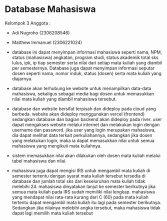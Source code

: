 # Database Mahasiswa

Kelompok 3
Anggota :
- Adi Nugroho (2306208546)
- Matthew Immanuel (2306221024)

- database ini dapat menyimpan informasi mahasiswa seperti nama, NPM, status (mahasiswa) angkatan, program studi, status akademik total sks lulus, ipk, ip tiap semester serta nilai dari setiap mata kuliah yang diambil per semesternya. Database juga dapat menyimpan informasi seputar dosen seperti nama, nomor induk, status (dosen) serta mata kuliah yang diajarnya.

- database akan terhubung ke website untuk menampilkan data-data mahasiswa, sekaligus sebagai media bagi dosen untuk memasukkan nilai mata kuliah yang diambil mahasiswa tersebut.

- database dan website bersifat terpisah dan dideploy pada cloud yang berbeda. website akan dideploy menggunakan vercel (frontend) sedangkan database dan bagian backend akan dideploy pada river. user dapat mengakses website melalui internet dan melakukan login dengan username dan password. jika user yang login merupakan mahasiswa, dia dapat melihat data terkait perkuliahannya, sedangkan jika dosen yang melakukan login, maka ia dapat memasukkan nilai untuk semua mahasiswa yang mengikuti mata kuliahnya.

- sistem memasukkan nilai akan dilakukan oleh dosen mata kuliah melalui tabel mahasiswa dan nilai. 

- mahasiswa juga dapat mengisi IRS untuk mengambil mata kuliah di semester tertentu dengan syarat mata kuliah tersebut tersedia di database dan jumlah total sks dari keseluruhan mata kuliah tidak melebihi 24. mahasiswa dinyatakan lanjut ke semester berikutnya jika semua mata kuliah pada IRS sudah memiliki nilai lengkap. mahasiswa yang mendapat nilai rata-rata kurang dari C (60) pada mata kuliah tertentu dapat mengambil mata kuliah itu lagi pada semester berikutnya. Sedangkan jika nilainya melebihi angka tersebut, maka mahasiswa tidak dapat lagi memilih mata kuliah tersebut
